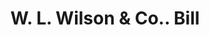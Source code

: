 ---
doi: 10.7916/D81Z5GD2
date_other: '1881'
date_other_textual: '1881'
form: printed ephemera
genre:
- Invoices
name:
- W. L. Wilson & Co.
object_in_context_url: https://biggert.cul.columbia.edu/items/view/ave_biggert_00594
subject_hierarchical_geographic:
- Portland, Maine, United States
subject_name:
- W. L. Wilson & Co.
title: W. L. Wilson & Co.. Bill
sort_title: W. L. Wilson & Co.. Bill
call_number: ave_biggert_00594
coordinates:
- 43.666666666666664,-70.26666666666667
pid: ave_biggert_00594
identifiers: ave_biggert_00594
permalink: /biggert/ave_biggert_00594/
layout: iiif-image-page
---